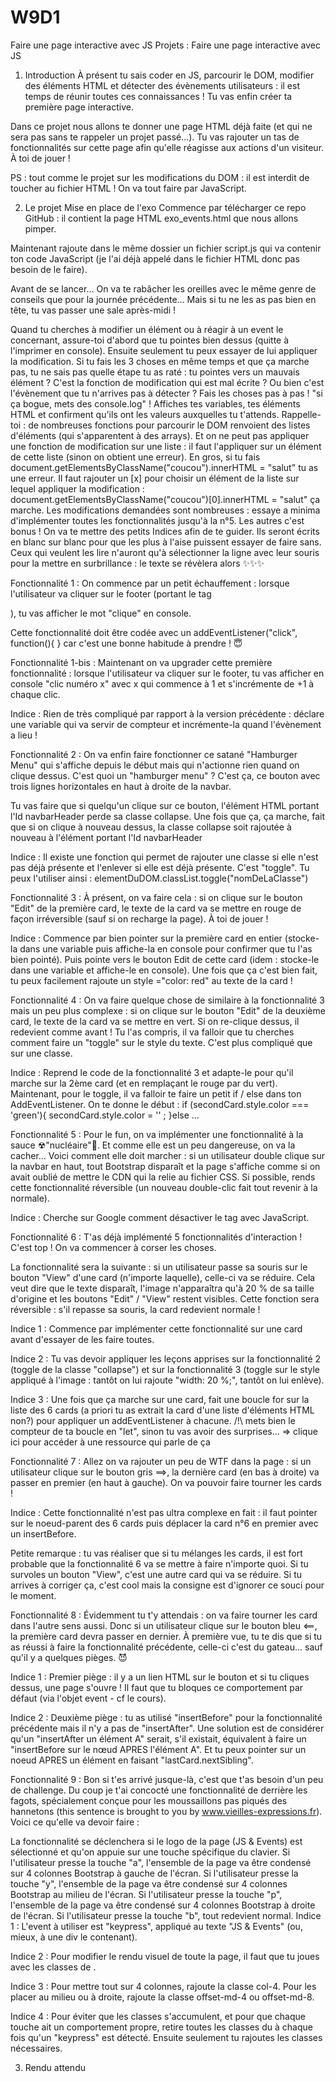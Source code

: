 # W9D1
Faire une page interactive avec JS
Projets : Faire une page interactive avec JS
  
1. Introduction
À présent tu sais coder en JS, parcourir le DOM, modifier des éléments HTML et détecter des évènements utilisateurs : il est temps de réunir toutes ces connaissances ! Tu vas enfin créer ta première page interactive.

Dans ce projet nous allons te donner une page HTML déjà faite (et qui ne sera pas sans te rappeler un projet passé…). Tu vas rajouter un tas de fonctionnalités sur cette page afin qu'elle réagisse aux actions d'un visiteur. À toi de jouer !

PS : tout comme le projet sur les modifications du DOM : il est interdit de toucher au fichier HTML ! On va tout faire par JavaScript.

2. Le projet
Mise en place de l'exo
Commence par télécharger ce repo GitHub : il contient la page HTML exo_events.html que nous allons pimper.

Maintenant rajoute dans le même dossier un fichier script.js qui va contenir ton code JavaScript (je l'ai déjà appelé dans le fichier HTML donc pas besoin de le faire).

Avant de se lancer…
On va te rabâcher les oreilles avec le même genre de conseils que pour la journée précédente… Mais si tu ne les as pas bien en tête, tu vas passer une sale après-midi !

Quand tu cherches à modifier un élément ou à réagir à un event le concernant, assure-toi d'abord que tu pointes bien dessus (quitte à l'imprimer en console). Ensuite seulement tu peux essayer de lui appliquer la modification. Si tu fais les 3 choses en même temps et que ça marche pas, tu ne sais pas quelle étape tu as raté : tu pointes vers un mauvais élément ? C'est la fonction de modification qui est mal écrite ? Ou bien c'est l'évènement que tu n'arrives pas à détecter ? Fais les choses pas à pas !
"si ça bogue, mets des console.log" ! Affiches tes variables, tes éléments HTML et confirment qu'ils ont les valeurs auxquelles tu t'attends.
Rappelle-toi : de nombreuses fonctions pour parcourir le DOM renvoient des listes d'éléments (qui s'apparentent à des arrays). Et on ne peut pas appliquer une fonction de modification sur une liste : il faut l'appliquer sur un élément de cette liste (sinon on obtient une erreur). En gros, si tu fais document.getElementsByClassName("coucou").innerHTML = "salut" tu as une erreur. Il faut rajouter un [x] pour choisir un élément de la liste sur lequel appliquer la modification : document.getElementsByClassName("coucou")[0].innerHTML = "salut" ça marche.
Les modifications demandées sont nombreuses : essaye a minima d'implémenter toutes les fonctionnalités jusqu'à la n°5. Les autres c'est bonus !
On va te mettre des petits Indices afin de te guider. Ils seront écrits en blanc sur blanc pour que les plus à l'aise puissent essayer de faire sans. Ceux qui veulent les lire n'auront qu'à sélectionner la ligne avec leur souris pour la mettre en surbrillance : le texte se révèlera alors ✨✨✨

Fonctionnalité 1 :
On commence par un petit échauffement : lorsque l'utilisateur va cliquer sur le footer (portant le tag <footer>), tu vas afficher le mot "clique" en console.

Cette fonctionnalité doit être codée avec un addEventListener("click", function(){ } car c'est une bonne habitude à prendre ! 😇

Fonctionnalité 1-bis :
Maintenant on va upgrader cette première fonctionnalité : lorsque l'utilisateur va cliquer sur le footer, tu vas afficher en console "clic numéro x" avec x qui commence à 1 et s'incrémente de +1 à chaque clic.

Indice : Rien de très compliqué par rapport à la version précédente : déclare une variable qui va servir de compteur et incrémente-la quand l'évènement a lieu !

Fonctionnalité 2 :
On va enfin faire fonctionner ce satané "Hamburger Menu" qui s'affiche depuis le début mais qui n'actionne rien quand on clique dessus. C'est quoi un "hamburger menu" ? C'est ça, ce bouton avec trois lignes horizontales en haut à droite de la navbar.

Tu vas faire que si quelqu'un clique sur ce bouton, l'élément HTML portant l'Id navbarHeader perde sa classe collapse. Une fois que ça, ça marche, fait que si on clique à nouveau dessus, la classe collapse soit rajoutée à nouveau à l'élément portant l'Id navbarHeader

Indice : Il existe une fonction qui permet de rajouter une classe si elle n'est pas déjà présente et l'enlever si elle est déjà présente. C'est "toggle". Tu peux l'utiliser ainsi : elementDuDOM.classList.toggle("nomDeLaClasse")

Fonctionnalité 3 :
À présent, on va faire cela : si on clique sur le bouton "Edit" de la première card, le texte de la card va se mettre en rouge de façon irréversible (sauf si on recharge la page). À toi de jouer !

Indice : Commence par bien pointer sur la première card en entier (stocke-la dans une variable puis affiche-la en console pour confirmer que tu l'as bien pointé).
Puis pointe vers le bouton Edit de cette card (idem : stocke-le dans une variable et affiche-le en console).
Une fois que ça c'est bien fait, tu peux facilement rajoute un style ="color: red" au texte de la card !

Fonctionnalité 4 :
On va faire quelque chose de similaire à la fonctionnalité 3 mais un peu plus complexe : si on clique sur le bouton "Edit" de la deuxième card, le texte de la card va se mettre en vert. Si on re-clique dessus, il redevient comme avant ! Tu l'as compris, il va falloir que tu cherches comment faire un "toggle" sur le style du texte. C'est plus compliqué que sur une classe.

Indice : Reprend le code de la fonctionnalité 3 et adapte-le pour qu'il marche sur la 2ème card (et en remplaçant le rouge par du vert).
Maintenant, pour le toggle, il va falloir te faire un petit if / else dans ton AddEventListener. On te donne le début :
if (secondCard.style.color === 'green'){
secondCard.style.color = '' ;
}else …

Fonctionnalité 5 :
Pour le fun, on va implémenter une fonctionnalité à la sauce ☢"nucléaire"🤯. Et comme elle est un peu dangereuse, on va la cacher… Voici comment elle doit marcher : si un utilisateur double clique sur la navbar en haut, tout Bootstrap disparaît et la page s'affiche comme si on avait oublié de mettre le CDN qui la relie au fichier CSS. Si possible, rends cette fonctionnalité réversible (un nouveau double-clic fait tout revenir à la normale).

Indice : Cherche sur Google comment désactiver le tag <link> avec JavaScript.

Fonctionnalité 6 :
T'as déjà implémenté 5 fonctionnalités d'interaction ! C'est top ! On va commencer à corser les choses.

La fonctionnalité sera la suivante : si un utilisateur passe sa souris sur le bouton "View" d'une card (n'importe laquelle), celle-ci va se réduire. Cela veut dire que le texte disparaît, l'image n'apparaîtra qu'à 20 % de sa taille d'origine et les boutons "Edit" / "View" restent visibles. Cette fonction sera réversible : s'il repasse sa souris, la card redevient normale !

Indice 1 : Commence par implémenter cette fonctionnalité sur une card avant d'essayer de les faire toutes.

Indice 2 : Tu vas devoir appliquer les leçons apprises sur la fonctionnalité 2 (toggle de la classe "collapse") et sur la fonctionnalité 3 (toggle sur le style appliqué à l'image : tantôt on lui rajoute "width: 20 %;", tantôt on lui enlève).

Indice 3 : Une fois que ça marche sur une card, fait une boucle for sur la liste des 6 cards (a priori tu as extrait la card d'une liste d'éléments HTML non?) pour appliquer un addEventListener à chacune. /!\ mets bien le compteur de ta boucle en "let", sinon tu vas avoir des surprises… => clique ici pour accéder à une ressource qui parle de ça

Fonctionnalité 7 :
Allez on va rajouter un peu de WTF dans la page : si un utilisateur clique sur le bouton gris ==>, la dernière card (en bas à droite) va passer en premier (en haut à gauche). On va pouvoir faire tourner les cards !

Indice : Cette fonctionnalité n'est pas ultra complexe en fait : il faut pointer sur le noeud-parent des 6 cards puis déplacer la card n°6 en premier avec un insertBefore.

Petite remarque : tu vas réaliser que si tu mélanges les cards, il est fort probable que la fonctionnalité 6 va se mettre à faire n'importe quoi. Si tu survoles un bouton "View", c'est une autre card qui va se réduire. Si tu arrives à corriger ça, c'est cool mais la consigne est d'ignorer ce souci pour le moment.

Fonctionnalité 8 :
Évidemment tu t'y attendais : on va faire tourner les card dans l'autre sens aussi. Donc si un utilisateur clique sur le bouton bleu <==, la première card devra passer en dernier. À première vue, tu te dis que si tu as réussi à faire la fonctionnalité précédente, celle-ci c'est du gateau... sauf qu'il y a quelques pièges. 😈

Indice 1 : Premier piège : il y a un lien HTML sur le bouton et si tu cliques dessus, une page s'ouvre ! Il faut que tu bloques ce comportement par défaut (via l'objet event - cf le cours).

Indice 2 : Deuxième piège : tu as utilisé "insertBefore" pour la fonctionnalité précédente mais il n'y a pas de "insertAfter". Une solution est de considérer qu'un "insertAfter un élément A" serait, s'il existait, équivalent à faire un "insertBefore sur le nœud APRES l'élément A". Et tu peux pointer sur un noeud APRES un élément en faisant "lastCard.nextSibling".

Fonctionnalité 9 :
Bon si t'es arrivé jusque-là, c'est que t'as besoin d'un peu de challenge. Du coup je t'ai concocté une fonctionnalité de derrière les fagots, spécialement conçue pour les moussaillons pas piqués des hannetons (this sentence is brought to you by www.vieilles-expressions.fr). Voici ce qu'elle va devoir faire :

La fonctionnalité se déclenchera si le logo de la page (JS & Events) est sélectionné et qu'on appuie sur une touche spécifique du clavier.
Si l'utilisateur presse la touche "a", l'ensemble de la page va être condensé sur 4 colonnes Bootstrap à gauche de l'écran.
Si l'utilisateur presse la touche "y", l'ensemble de la page va être condensé sur 4 colonnes Bootstrap au milieu de l'écran.
Si l'utilisateur presse la touche "p", l'ensemble de la page va être condensé sur 4 colonnes Bootstrap à droite de l'écran.
Si l'utilisateur presse la touche "b", tout redevient normal.
Indice 1 : L'event à utiliser est "keypress", appliqué au texte "JS & Events" (ou, mieux, à une div le contenant).

Indice 2 : Pour modifier le rendu visuel de toute la page, il faut que tu joues avec les classes de <body>.

Indice 3 : Pour mettre tout sur 4 colonnes, rajoute la classe col-4. Pour les placer au milieu ou à droite, rajoute la classe offset-md-4 ou offset-md-8.

Indice 4 : Pour éviter que les classes s'accumulent, et pour que chaque touche ait un comportement propre, retire toutes les classes du <body> à chaque fois qu'un "keypress" est détecté. Ensuite seulement tu rajoutes les classes nécessaires.

3. Rendu attendu
